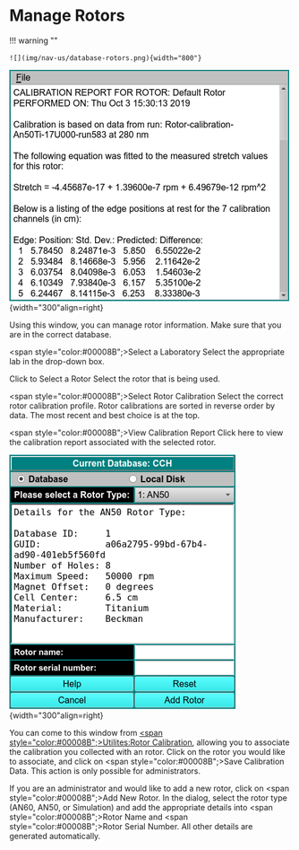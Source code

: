 # Manage Rotors

!!! warning ""

    ![](img/nav-us/database-rotors.png){width="800"}
    
![](img/nav-us/database-rotor-report.png){width="300"align=right}

Using this window, you can manage rotor information. Make sure that you are in the correct database. 
   
<span style="color:#00008B";>Select a Laboratory</span> Select the appropriate lab in the drop-down box. 

Click to Select a Rotor</span> Select the rotor that is being used.

<span style="color:#00008B";>Select Rotor Calibration</span> Select the correct rotor calibration profile. Rotor calibrations are sorted in reverse order by data. The most recent and best choice is at the top.

<span style="color:#00008B";>View Calibration Report</span> Click here to view the calibration report associated with the selected rotor.

![](img/nav-us/database-rotor-add.png){width="300"align=right}

You can come to this window from [<span style="color:#00008B";><u>Utilites:Rotor Calibration</u></span>](utilities-rotor), allowing you to associate the calibration you collected with an rotor. Click on the rotor you would like to associate, and click on <span style="color:#00008B";>Save Calibration Data</span>. This action is only possible for administrators.

If you are an administrator and would like to add a new rotor, click on <span style="color:#00008B";>Add New Rotor</span>. In the dialog, select the rotor type (AN60, AN50, or Simulation) and add the appropriate details into <span style="color:#00008B";>Rotor Name</span> and <span style="color:#00008B";>Rotor Serial Number</span>. All other details are generated automatically.


